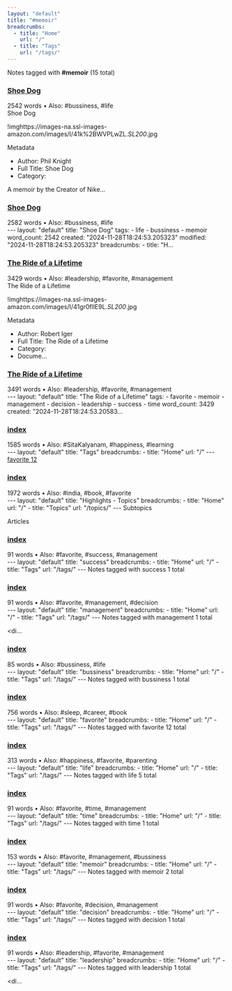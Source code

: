 ```yaml
---
layout: "default"
title: "#memoir"
breadcrumbs:
  - title: "Home"
    url: "/"
  - title: "Tags"
    url: "/tags/"
---
```

Notes tagged with **#memoir** (15 total)

<div class="note-grid">

<div class="note-card">
    <h3><a href="highlights/books/shoe-dog/">Shoe Dog</a></h3>
    <div class="note-meta">
        2542 words
        • Also: #bussiness, #life
    </div>
    <div class="note-excerpt">Shoe Dog

!imghttps://images-na.ssl-images-amazon.com/images/I/41k%2BWVPLwZL._SL200_.jpg

 Metadata

- Author: Phil Knight
- Full Title: Shoe Dog
- Category: 

A memoir by the Creator of Nike...</div>
</div>

<div class="note-card">
    <h3><a href="docs/highlights/books/shoe-dog/index/">Shoe Dog</a></h3>
    <div class="note-meta">
        2582 words
        • Also: #bussiness, #life
    </div>
    <div class="note-excerpt">---
layout: "default"
title: "Shoe Dog"
tags:
  - life
  - bussiness
  - memoir
word_count: 2542
created: "2024-11-28T18:24:53.205323"
modified: "2024-11-28T18:24:53.205323"
breadcrumbs:
  - title: "H...</div>
</div>

<div class="note-card">
    <h3><a href="highlights/books/the-ride-of-a-lifetime/">The Ride of a Lifetime</a></h3>
    <div class="note-meta">
        3429 words
        • Also: #leadership, #favorite, #management
    </div>
    <div class="note-excerpt">The Ride of a Lifetime

!imghttps://images-na.ssl-images-amazon.com/images/I/41gr0fllE9L._SL200_.jpg

 Metadata

- Author: Robert Iger
- Full Title: The Ride of a Lifetime
- Category:
- Docume...</div>
</div>

<div class="note-card">
    <h3><a href="docs/highlights/books/the-ride-of-a-lifetime/index/">The Ride of a Lifetime</a></h3>
    <div class="note-meta">
        3491 words
        • Also: #leadership, #favorite, #management
    </div>
    <div class="note-excerpt">---
layout: "default"
title: "The Ride of a Lifetime"
tags:
  - favorite
  - memoir
  - management
  - decision
  - leadership
  - success
  - time
word_count: 3429
created: "2024-11-28T18:24:53.20583...</div>
</div>

<div class="note-card">
    <h3><a href="docs/tags/index/">index</a></h3>
    <div class="note-meta">
        1585 words
        • Also: #SitaKalyanam, #happiness, #learning
    </div>
    <div class="note-excerpt">---
layout: "default"
title: "Tags"
breadcrumbs:
  - title: "Home"
    url: "/"
---
<div class="tag-cloud">
<a href="favorite/" class="tag" style="--tag-weight: 1.0">favorite 12</a>
<a href="progra...</div>
</div>

<div class="note-card">
    <h3><a href="docs/topics/highlights/index/">index</a></h3>
    <div class="note-meta">
        1972 words
        • Also: #india, #book, #favorite
    </div>
    <div class="note-excerpt">---
layout: "default"
title: "Highlights - Topics"
breadcrumbs:
  - title: "Home"
    url: "/"
  - title: "Topics"
    url: "/topics/"
---
 Subtopics

 Articles

<div class="note-grid">

<div cla...</div>
</div>

<div class="note-card">
    <h3><a href="docs/tags/success/index/">index</a></h3>
    <div class="note-meta">
        91 words
        • Also: #favorite, #success, #management
    </div>
    <div class="note-excerpt">---
layout: "default"
title: "success"
breadcrumbs:
  - title: "Home"
    url: "/"
  - title: "Tags"
    url: "/tags/"
---
Notes tagged with success 1 total

<div class="note-grid">

<div clas...</div>
</div>

<div class="note-card">
    <h3><a href="docs/tags/management/index/">index</a></h3>
    <div class="note-meta">
        91 words
        • Also: #favorite, #management, #decision
    </div>
    <div class="note-excerpt">---
layout: "default"
title: "management"
breadcrumbs:
  - title: "Home"
    url: "/"
  - title: "Tags"
    url: "/tags/"
---
Notes tagged with management 1 total

<div class="note-grid">

<di...</div>
</div>

<div class="note-card">
    <h3><a href="docs/tags/bussiness/index/">index</a></h3>
    <div class="note-meta">
        85 words
        • Also: #bussiness, #life
    </div>
    <div class="note-excerpt">---
layout: "default"
title: "bussiness"
breadcrumbs:
  - title: "Home"
    url: "/"
  - title: "Tags"
    url: "/tags/"
---
Notes tagged with bussiness 1 total

<div class="note-grid">

<div ...</div>
</div>

<div class="note-card">
    <h3><a href="docs/tags/favorite/index/">index</a></h3>
    <div class="note-meta">
        756 words
        • Also: #sleep, #career, #book
    </div>
    <div class="note-excerpt">---
layout: "default"
title: "favorite"
breadcrumbs:
  - title: "Home"
    url: "/"
  - title: "Tags"
    url: "/tags/"
---
Notes tagged with favorite 12 total

<div class="note-grid">

<div c...</div>
</div>

<div class="note-card">
    <h3><a href="docs/tags/life/index/">index</a></h3>
    <div class="note-meta">
        313 words
        • Also: #happiness, #favorite, #parenting
    </div>
    <div class="note-excerpt">---
layout: "default"
title: "life"
breadcrumbs:
  - title: "Home"
    url: "/"
  - title: "Tags"
    url: "/tags/"
---
Notes tagged with life 5 total

<div class="note-grid">

<div class="not...</div>
</div>

<div class="note-card">
    <h3><a href="docs/tags/time/index/">index</a></h3>
    <div class="note-meta">
        91 words
        • Also: #favorite, #time, #management
    </div>
    <div class="note-excerpt">---
layout: "default"
title: "time"
breadcrumbs:
  - title: "Home"
    url: "/"
  - title: "Tags"
    url: "/tags/"
---
Notes tagged with time 1 total

<div class="note-grid">

<div class="not...</div>
</div>

<div class="note-card">
    <h3><a href="docs/tags/memoir/index/">index</a></h3>
    <div class="note-meta">
        153 words
        • Also: #favorite, #management, #bussiness
    </div>
    <div class="note-excerpt">---
layout: "default"
title: "memoir"
breadcrumbs:
  - title: "Home"
    url: "/"
  - title: "Tags"
    url: "/tags/"
---
Notes tagged with memoir 2 total

<div class="note-grid">

<div class=...</div>
</div>

<div class="note-card">
    <h3><a href="docs/tags/decision/index/">index</a></h3>
    <div class="note-meta">
        91 words
        • Also: #favorite, #decision, #management
    </div>
    <div class="note-excerpt">---
layout: "default"
title: "decision"
breadcrumbs:
  - title: "Home"
    url: "/"
  - title: "Tags"
    url: "/tags/"
---
Notes tagged with decision 1 total

<div class="note-grid">

<div cl...</div>
</div>

<div class="note-card">
    <h3><a href="docs/tags/leadership/index/">index</a></h3>
    <div class="note-meta">
        91 words
        • Also: #leadership, #favorite, #management
    </div>
    <div class="note-excerpt">---
layout: "default"
title: "leadership"
breadcrumbs:
  - title: "Home"
    url: "/"
  - title: "Tags"
    url: "/tags/"
---
Notes tagged with leadership 1 total

<div class="note-grid">

<di...</div>
</div>
</div>
